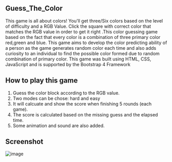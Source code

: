 ## Guess_The_Color

This game is all about colors! You'll get three/Six colors based on the level of difficulty and a RGB Value. Click the square with correct color that matches the RGB value in order to get it right .This color guessing game based on the fact that every color is a combination of three primary color red,green and blue. This game aims to develop the color predicting ability of a person as the game generates random color each time and also adds curiosity to an individual to find the possible color formed due to random combination of primary color.
This game was built using HTML, CSS, JavaScript and is supported by the Bootstrap 4 Framework

## How to play this game
1. Guess the color block according to the RGB value.
2. Two modes can be chose: hard and easy
3. It will calcuate and show the score when finishing 5 rounds (each game).
4. The score is calculated based on the missing guess and the elapsed time.
5. Some animation and sound are also added. 

## Screenshot
![image](https://user-images.githubusercontent.com/52855622/123500976-71896900-d65f-11eb-895d-4c8cadecbc99.png)

